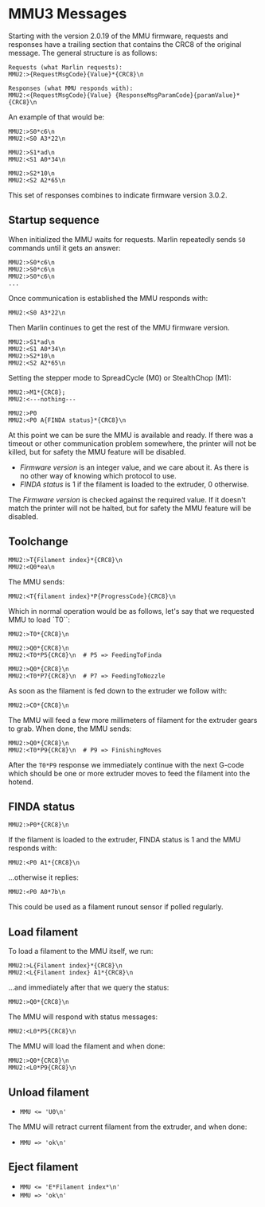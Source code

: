 # MMU3 Messages

Starting with the version 2.0.19 of the MMU firmware, requests and responses have a trailing section that contains the CRC8 of the original message. The general structure is as follows:

```
Requests (what Marlin requests):
MMU2:>{RequestMsgCode}{Value}*{CRC8}\n

Responses (what MMU responds with):
MMU2:<{RequestMsgCode}{Value} {ResponseMsgParamCode}{paramValue}*{CRC8}\n
```

An example of that would be:

```
MMU2:>S0*c6\n
MMU2:<S0 A3*22\n

MMU2:>S1*ad\n
MMU2:<S1 A0*34\n

MMU2:>S2*10\n
MMU2:<S2 A2*65\n
```

This set of responses combines to indicate firmware version 3.0.2.

## Startup sequence

When initialized the MMU waits for requests. Marlin repeatedly sends `S0` commands until it gets an answer:
```
MMU2:>S0*c6\n
MMU2:>S0*c6\n
MMU2:>S0*c6\n
...
```

Once communication is established the MMU responds with:
```
MMU2:<S0 A3*22\n
```

Then Marlin continues to get the rest of the MMU firmware version.
```
MMU2:>S1*ad\n
MMU2:<S1 A0*34\n
MMU2:>S2*10\n
MMU2:<S2 A2*65\n
```

Setting the stepper mode to SpreadCycle (M0) or StealthChop (M1):
```
MMU2:>M1*{CRC8};
MMU2:<---nothing---
```

```
MMU2:>P0
MMU2:<P0 A{FINDA status}*{CRC8}\n
```

At this point we can be sure the MMU is available and ready. If there was a timeout or other communication problem somewhere, the printer will not be killed, but for safety the MMU feature will be disabled.

- *Firmware version* is an integer value, and we care about it. As there is no other way of knowing which protocol to use.
- *FINDA status* is 1 if the filament is loaded to the extruder, 0 otherwise.

The *Firmware version* is checked against the required value. If it doesn't match the printer will not be halted, but for safety the MMU feature will be disabled.

## Toolchange

```
MMU2:>T{Filament index}*{CRC8}\n
MMU2:<Q0*ea\n
```

The MMU sends:
```
MMU2:<T{filament index}*P{ProgressCode}{CRC8}\n
```

Which in normal operation would be as follows, let's say that we requested MMU to load `T0``:
```
MMU2:>T0*{CRC8}\n

MMU2:>Q0*{CRC8}\n
MMU2:<T0*P5{CRC8}\n  # P5 => FeedingToFinda

MMU2:>Q0*{CRC8}\n
MMU2:<T0*P7{CRC8}\n  # P7 => FeedingToNozzle
```

As soon as the filament is fed down to the extruder we follow with:

```
MMU2:>C0*{CRC8}\n
```

The MMU will feed a few more millimeters of filament for the extruder gears to grab. When done, the MMU sends:
```
MMU2:>Q0*{CRC8}\n
MMU2:<T0*P9{CRC8}\n  # P9 => FinishingMoves
```

After the `T0*P9` response we immediately continue with the next G-code which should be one or more extruder moves to feed the filament into the hotend.


## FINDA status
```
MMU2:>P0*{CRC8}\n
```

If the filament is loaded to the extruder, FINDA status is 1 and the MMU responds with:
```
MMU2:<P0 A1*{CRC8}\n
```

…otherwise it replies:
```
MMU2:<P0 A0*7b\n
```

This could be used as a filament runout sensor if polled regularly.

## Load filament

To load a filament to the MMU itself, we run:
```
MMU2:>L{Filament index}*{CRC8}\n
MMU2:<L{Filament index} A1*{CRC8}\n
```

…and immediately after that we query the status:
```
MMU2:>Q0*{CRC8}\n
```

The MMU will respond with status messages:
```
MMU2:<L0*P5{CRC8}\n
```

The MMU will load the filament and when done:
```
MMU2:>Q0*{CRC8}\n
MMU2:<L0*P9{CRC8}\n
```

## Unload filament

- `MMU <= 'U0\n'`

The MMU will retract current filament from the extruder, and when done:

- `MMU => 'ok\n'`

## Eject filament

- `MMU <= 'E*Filament index*\n'`
- `MMU => 'ok\n'`
